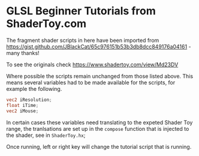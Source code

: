 #  GLSL Beginner Tutorials from ShaderToy.com 

The fragment shader scripts in here have been imported from https://gist.github.com/JBlackCat/65c976151b53b3db8dcc849176a04161 - many thanks!

To see the originals check https://www.shadertoy.com/view/Md23DV

Where possible the scripts remain unchanged from those listed above.  This means several variables had to be made available for the scripts, for example the following.

```glsl
vec2 iResolution;
float iTime;
vec2 iMouse;
```

In certain cases these variables need translating to the expeted Shader Toy range, the tranlsations are set up in the `compose` function that is injected to the shader, see in `ShaderToy.hx`;

Once running, left or right key will change the tutorial script that is running.